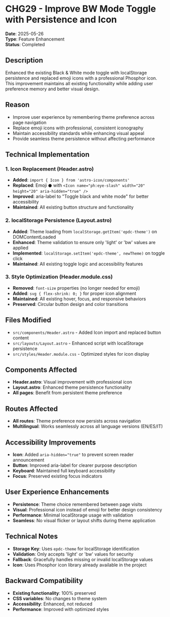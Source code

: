 # CHG29 - Improve BW Mode Toggle with Persistence and Icon

**Date**: 2025-05-26  
**Type**: Feature Enhancement  
**Status**: Completed

## Description
Enhanced the existing Black & White mode toggle with localStorage persistence and replaced emoji icons with a professional Phosphor icon. This improvement maintains all existing functionality while adding user preference memory and better visual design.

## Reason
- Improve user experience by remembering theme preference across page navigation
- Replace emoji icons with professional, consistent iconography
- Maintain accessibility standards while enhancing visual appeal
- Provide seamless theme persistence without affecting performance

## Technical Implementation

### 1. Icon Replacement (Header.astro)
- **Added**: `import { Icon } from 'astro-icon/components'`
- **Replaced**: Emoji `⚫` with `<Icon name="ph:eye-slash" width="20" height="20" aria-hidden="true" />`
- **Improved**: aria-label to "Toggle black and white mode" for better accessibility
- **Maintained**: All existing button structure and functionality

### 2. localStorage Persistence (Layout.astro)
- **Added**: Theme loading from `localStorage.getItem('epdc-theme')` on DOMContentLoaded
- **Enhanced**: Theme validation to ensure only 'light' or 'bw' values are applied
- **Implemented**: `localStorage.setItem('epdc-theme', newTheme)` on toggle click
- **Maintained**: All existing toggle logic and accessibility features

### 3. Style Optimization (Header.module.css)
- **Removed**: `font-size` properties (no longer needed for emoji)
- **Added**: `svg { flex-shrink: 0; }` for proper icon alignment
- **Maintained**: All existing hover, focus, and responsive behaviors
- **Preserved**: Circular button design and color transitions

## Files Modified
- `src/components/Header.astro` - Added Icon import and replaced button content
- `src/layouts/Layout.astro` - Enhanced script with localStorage persistence
- `src/styles/Header.module.css` - Optimized styles for icon display

## Components Affected
- **Header.astro**: Visual improvement with professional icon
- **Layout.astro**: Enhanced theme persistence functionality
- **All pages**: Benefit from persistent theme preference

## Routes Affected
- **All routes**: Theme preference now persists across navigation
- **Multilingual**: Works seamlessly across all language versions (EN/ES/IT)

## Accessibility Improvements
- **Icon**: Added `aria-hidden="true"` to prevent screen reader announcement
- **Button**: Improved aria-label for clearer purpose description
- **Keyboard**: Maintained full keyboard accessibility
- **Focus**: Preserved existing focus indicators

## User Experience Enhancements
- **Persistence**: Theme choice remembered between page visits
- **Visual**: Professional icon instead of emoji for better design consistency
- **Performance**: Minimal localStorage usage with validation
- **Seamless**: No visual flicker or layout shifts during theme application

## Technical Notes
- **Storage Key**: Uses `epdc-theme` for localStorage identification
- **Validation**: Only accepts 'light' or 'bw' values for security
- **Fallback**: Gracefully handles missing or invalid localStorage values
- **Icon**: Uses Phosphor icon library already available in the project

## Backward Compatibility
- **Existing functionality**: 100% preserved
- **CSS variables**: No changes to theme system
- **Accessibility**: Enhanced, not reduced
- **Performance**: Improved with optimized styles 
